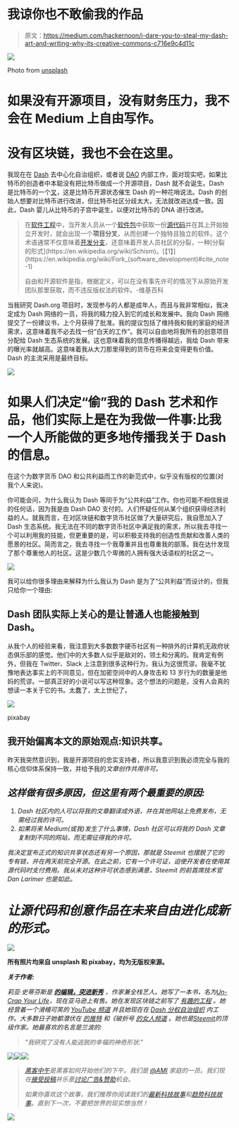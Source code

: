 # 我谅你也不敢偷我的作品

> 原文：<https://medium.com/hackernoon/i-dare-you-to-steal-my-dash-art-and-writing-why-its-creative-commons-c716e9c4d11c>

![](img/02aee834c371ddc82b3886d1f67cc5b8.png)

Photo from [unsplash](https://unsplash.com/)

# 如果没有开源项目，没有财务压力，我不会在 Medium 上自由写作。

# 没有区块链，我也不会在这里。

我现在在 [Dash](https://www.dash.org/) 去中心化自治组织，或者说 [DAO](https://en.wikipedia.org/wiki/Decentralized_autonomous_organization) 内部工作，面对现实吧，如果比特币的创造者中本聪没有把比特币做成一个开源项目，Dash 就不会诞生。Dash 是比特币的一个[叉](https://en.wikipedia.org/wiki/Fork_(software_development))，这是比特币开源状态催生 Dash 的一种花哨说法。Dash 的创始人想要对比特币进行改进，但比特币社区分歧太大，无法就改进达成一致。因此，Dash 婴儿从比特币的子宫中诞生，以便对比特币的 DNA 进行改进。

> 在[软件工程](https://en.wikipedia.org/wiki/Software_engineering)中，当开发人员从一个[软件包](https://en.wikipedia.org/wiki/Computer_software)中获取一份[源代码](https://en.wikipedia.org/wiki/Source_code)并在其上开始独立开发时，就会出现一个**项目分叉**，从而创建一个独特且独立的软件。这个术语通常不仅意味着[开发分支](https://en.wikipedia.org/wiki/Branching_(revision_control))，还意味着开发人员社区的分裂，一种[分裂的形式](https://en.wikipedia.org/wiki/Schism)。[【1】](https://en.wikipedia.org/wiki/Fork_(software_development)#cite_note-1)
> 
> 自由和开源软件是指，根据定义，可以在没有事先许可的情况下从原始开发团队那里获取，而不违反版权法的软件。-维基百科

当我研究 Dash.org 项目时，发现参与的人都是成年人，而且与我非常相似，我决定成为 Dash 网络的一员，将我的精力投入到它的成长和发展中。我向 Dash 网络提交了一份建议书，上个月获得了批准。我的提议包括了维持我和我的家庭的经济需求，这意味着我不必去找一份“白天的工作”。我可以自由地将我所有的创意项目分配给 Dash 生态系统的发展。这也意味着我的信息传播得越远，我给 Dash 带来的曝光率就越高。这意味着我从大刀那里得到的货币在将来会变得更有价值。Dash 的主流采用是最终目标。

![](img/ad749637b82ad03ba206328e9a9862ed.png)

# 如果人们决定“偷”我的 Dash 艺术和作品，他们实际上是在为我做一件事:比我一个人所能做的更多地传播我关于 Dash 的信息。

在这个为数字货币 DAO 和公共利益而工作的新范式中，似乎没有版权的位置(对我个人来说)。

你可能会问，为什么我认为 Dash 等同于为“公共利益”工作。你也可能不相信我说的任何话，因为我是由 Dash DAO 支付的。人们怀疑任何从某个组织获得经济利益的人。就我而言，在对区块链和数字货币社区做了大量研究后，我自愿加入了 Dash 生态系统。我无法在不同的数字货币社区中满足我的需求，所以我去寻找一个可以利用我的技能，但更重要的是，可以积极支持我的创造性贡献和改善人类的愿景的社区。简而言之，我去寻找一个我尊重并且也尊重我的部落。我在达什发现了那个尊重他人的社区。这是少数几个卑微的人拥有强大话语权的社区之一。

![](img/417dfdf7e63cbc18640eea1c563afabb.png)

我可以给你很多理由来解释为什么我认为 Dash 是为了“公共利益”而设计的，但我只给你一个理由:

## Dash 团队实际上关心的是让普通人也能接触到 Dash。

从我个人的经验来看，我注意到大多数数字硬币社区有一种排外的计算机无政府状态俱乐部的感觉。他们中的大多数人似乎是敌对的，领土和分离的。我肯定有例外，但我在 Twitter、Slack 上注意到很多这种行为，我认为这很荒谬。我毫不犹豫地表达事实上的不同意见，但在加密空间中的人身攻击和 13 岁行为的数量是他妈的荒谬。一部真正好的小说可以写这种现象。这个想法的问题是，没有人会真的想读一本关于它的书。太蠢了，太上世纪了。

![](img/aa83a18a1e8f58880ed765ecef7a3538.png)

pixabay

## 我开始偏离本文的原始观点:知识共享。

昨天我突然意识到，我是开源项目的忠实支持者，所以我意识到我必须完全与我的核心信仰体系保持一致，并给予我的*文章创作共用许可。*

## *这样做有很多原因，但这里有两个最重要的原因:*

1.  *Dash 社区内的人可以将我的文章翻译成外语，并在其他网站上免费发布，无需经过我的许可。*
2.  *如果将来 Medium(或我)发生了什么事情，Dash 社区可以将我的 Dash 文章复制到不同的网站，而无需征得我的许可。*

*我决定宣布正式的知识共享状态还有另一个原因，那就是 Steemit 也摆脱了它的专有链，并在两天前完全开源。在此之前，它有一个许可证，迫使开发者在使用其源代码时支付费用。我从未对这种许可状态感到满意，Steemit 的前首席技术官 Dan Larimer 也是如此。*

# *让源代码和创意作品在未来自由进化成新的形式。*

*![](img/63ba4cb88bcffc553662f9e1503c18be.png)*

**所有照片均来自 unsplash 和 pixabay，均为无版权来源。**

***关于作者:***

**莉亚·史蒂芬斯是* [***的编辑，突进新秀***](https://medium.com/dash-for-newbies) *，作家兼全栈艺人。她写了一本书，名为*[*Un-Crap Your Life*](https://www.amazon.com/Crap-Your-Life-Navigating-Situations-ebook/dp/B017PBLZPA)*，现在亚马逊上有售。她在发现区块链之前写了* [*有趣的工程*](http://interestingengineering.com/) *。她经营着一个滑稽可笑的* [*YouTube 频道*](https://www.youtube.com/user/stellabelle) *并且她现在在* [*Dash 分权自治组织*](https://www.dash.org/forum/) *内工作。大多数日子她都潜伏在* [*的推特*](https://twitter.com/stellabelle) *和《破折号* [*的女人频道*](http://dash-nation-invite.herokuapp.com/) *。她也是*[*Steemit*](https://steemit.com/@stellabelle)*的顶级作家。她最喜欢的名言是兰波的:**

> *"我研究了没有人能逃脱的幸福的神奇形状."*

*[![](img/50ef4044ecd4e250b5d50f368b775d38.png)](http://bit.ly/HackernoonFB)**[![](img/979d9a46439d5aebbdcdca574e21dc81.png)](https://goo.gl/k7XYbx)**[![](img/2930ba6bd2c12218fdbbf7e02c8746ff.png)](https://goo.gl/4ofytp)*

> *[黑客中午](http://bit.ly/Hackernoon)是黑客如何开始他们的下午。我们是 [@AMI](http://bit.ly/atAMIatAMI) 家庭的一员。我们现在[接受投稿](http://bit.ly/hackernoonsubmission)并乐意[讨论广告&赞助](mailto:partners@amipublications.com)机会。*
> 
> *如果你喜欢这个故事，我们推荐你阅读我们的[最新科技故事](http://bit.ly/hackernoonlatestt)和[趋势科技故事](https://hackernoon.com/trending)。直到下一次，不要把世界的现实想当然！*

*![](img/be0ca55ba73a573dce11effb2ee80d56.png)*
